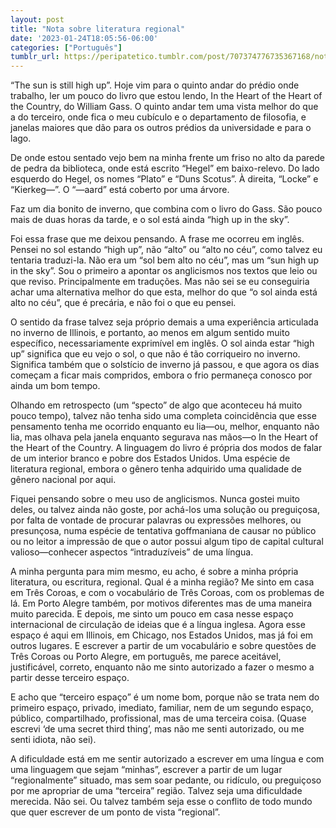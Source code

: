 ```yaml
---
layout: post
title: "Nota sobre literatura regional"
date: '2023-01-24T18:05:56-06:00'
categories: ["Português"]
tumblr_url: https://peripatetico.tumblr.com/post/707374776735367168/nota-sobre-literatura-regional
---
```


“The sun is still high up”. Hoje vim para o quinto andar do prédio onde trabalho, ler um pouco do livro que estou lendo, In the Heart of the Heart of the Country, do William Gass. O quinto andar tem uma vista melhor do que a do terceiro, onde fica o meu cubículo e o departamento de filosofia, e janelas maiores que dão para os outros prédios da universidade e para o lago.

De onde estou sentado vejo bem na minha frente um friso no alto da parede de pedra da biblioteca, onde está escrito “Hegel” em baixo-relevo. Do lado esquerdo do Hegel, os nomes “Plato” e “Duns Scotus”. À direita, “Locke” e “Kierkeg—”. O “—aard” está coberto por uma árvore.

Faz um dia bonito de inverno, que combina com o livro do Gass. São pouco mais de duas horas da tarde, e o sol está ainda “high up in the sky”.

Foi essa frase que me deixou pensando. A frase me ocorreu em inglês. Pensei no sol estando “high up”, não “alto” ou “alto no céu”, como talvez eu tentaria traduzi-la. Não era um “sol bem alto no céu”, mas um “sun high up in the sky”. Sou o primeiro a apontar os anglicismos nos textos que leio ou que reviso. Principalmente em traduções. Mas não sei se eu conseguiria achar uma alternativa melhor do que esta, melhor do que “o sol ainda está alto no céu”, que é precária, e não foi o que eu pensei.

O sentido da frase talvez seja próprio demais a uma experiência articulada no inverno de Illinois, e portanto, ao menos em algum sentido muito específico, necessariamente exprimível em inglês. O sol ainda estar “high up” significa que eu vejo o sol, o que não é tão corriqueiro no inverno. Significa também que o solstício de inverno já passou, e que agora os dias começam a ficar mais compridos, embora o frio permaneça conosco por ainda um bom tempo.

Olhando em retrospecto (um “specto” de algo que aconteceu há muito pouco tempo), talvez não tenha sido uma completa coincidência que esse pensamento tenha me ocorrido enquanto eu lia—ou, melhor, enquanto não lia, mas olhava pela janela enquanto segurava nas mãos—o In the Heart of the Heart of the Country. A linguagem do livro é própria dos modos de falar de um interior branco e pobre dos Estados Unidos. Uma espécie de literatura regional, embora o gênero tenha adquirido uma qualidade de gênero nacional por aqui.

Fiquei pensando sobre o meu uso de anglicismos. Nunca gostei muito deles, ou talvez ainda não goste, por achá-los uma solução ou preguiçosa, por falta de vontade de procurar palavras ou expressões melhores, ou presunçosa, numa espécie de tentativa goffmaniana de causar no público ou no leitor a impressão de que o autor possui algum tipo de capital cultural valioso—conhecer aspectos “intraduzíveis” de uma língua.

A minha pergunta para mim mesmo, eu acho, é sobre a minha própria literatura, ou escritura, regional. Qual é a minha região? Me sinto em casa em Três Coroas, e com o vocabulário de Três Coroas, com os problemas de lá. Em Porto Alegre também, por motivos diferentes mas de uma maneira muito parecida. E depois, me sinto um pouco em casa nesse espaço internacional de circulação de ideias que é a língua inglesa. Agora esse espaço é aqui em Illinois, em Chicago, nos Estados Unidos, mas já foi em outros lugares. E escrever a partir de um vocabulário e sobre questões de Três Coroas ou Porto Alegre, em português, me parece aceitável, justificável, correto, enquanto não me sinto autorizado a fazer o mesmo a partir desse terceiro espaço.

E acho que “terceiro espaço” é um nome bom, porque não se trata nem do primeiro espaço, privado, imediato, familiar, nem de um segundo espaço, público, compartilhado, profissional, mas de uma terceira coisa. (Quase escrevi ‘de uma secret third thing’, mas não me senti autorizado, ou me senti idiota, não sei).

A dificuldade está em me sentir autorizado a escrever em uma língua e com uma linguagem que sejam “minhas”, escrever a partir de um lugar “regionalmente” situado, mas sem soar pedante, ou ridículo, ou preguiçoso por me apropriar de uma “terceira” região. Talvez seja uma dificuldade merecida. Não sei. Ou talvez também seja esse o conflito de todo mundo que quer escrever de um ponto de vista “regional”.

